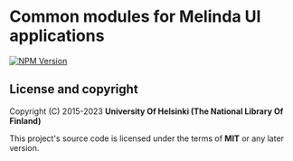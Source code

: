 # Common modules for Melinda UI applications 
[![NPM Version](https://img.shields.io/npm/v/@natlibfi/melinda-ui-commons.svg)](https://npmjs.org/package/@natlibfi/melinda-ui-commons)


## License and copyright

Copyright (C) 2015-2023 **University Of Helsinki (The National Library Of Finland)**

This project's source code is licensed under the terms of **MIT** or any later version.
